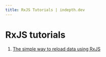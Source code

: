 ```yaml
---
title: RxJS Tutorials | indepth.dev
---
```


# RxJS tutorials

1. [The simple way to reload data using RxJS](/tutorials/rxjs/simple-way-to-reload-data)
